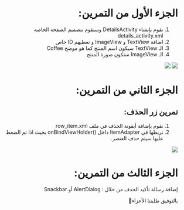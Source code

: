 <div dir="rtl">
  
# الجزء الأول من التمرين:
  
  1) نقوم بإنشاء DetailsActivity وسنقوم بتصميم الصفحة الخاصة  details_activity.xml
  2) اضافة TextView و ImageView و نعطيهم ID خاص
  3) الـ TextView سيكون اسم المنتج كما هو موضح Coffee
  4) الـ ImageView ستكون صورة المنتج
  
<img src="https://cdn.discordapp.com/attachments/740224779730157638/955943634816077834/unknown.png"/>
<img src="https://cdn.discordapp.com/attachments/740224779730157638/955943640042197052/unknown.png"/>
  
  
# الجزء الثاني من التمرين:
  
  ## تمرين زر الحذف:
  1) نقوم بإضافة أيقونة الحذف في ملف  row_item.xml
  2) نربطها في ItemAdapter داخل ()onBindViewHolder بحيث اذا تم الضغط عليها سيتم حذف العنصر.
  
  <img src="https://cdn.discordapp.com/attachments/740224779730157638/956195240086224896/unknown.png"/>

  # الجزء الثالث من التمرين:
  إضافة رسالة تأكيد الحذف من خلال : AlertDialog أو Snackbar

  
  بالتوفيق طلبتنا الأعزاء🤗
